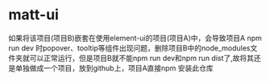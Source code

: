 # matt-ui

如果将该项目(项目B)嵌套在使用element-ui的项目(项目A)中，会导致项目A npm run dev 时popover、tooltip等组件出现问题，删除项目B中的node_modules文件夹就可以正常运行，但是项目B就不能npm run dev和npm run dist了,故将其还是单独做成一个项目，放到github上，项目A直接npm 安装此仓库 


